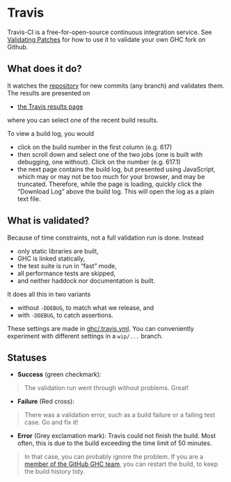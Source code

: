 # Travis


Travis-CI is a free-for-open-source continuous integration service. See [Validating Patches](testing-patches#travis) for how to use it to validate your own GHC fork on Github.

## What does it do?


It watches the [repository](repositories) for new commits (any branch) and validates them. The results are presented on

- [the Travis results page](https://travis-ci.org/ghc/ghc/builds)


where you can select one of the recent build results.


To view a build log, you would

- click on the build number in the first column (e.g. 617)
- then scroll down and select one of the two jobs (one is built with debugging, one without). Click on the number (e.g. 617.1)
- the next page contains the build log, but presented using JavaScript, which may or may not be too much for your browser, and may be truncated. Therefore, while the page is loading, quickly click the “Download Log” above the build log. This will open the log as a plain text file.

## What is validated?


Because of time constraints, not a full validation run is done. Instead

- only static libraries are built,
- GHC is linked statically,
- the test suite is run in “fast” mode,
- all performance tests are skipped,
- and neither haddock nor documentation is built.


It does all this in two variants

- without `-DDEBUG`, to match what we release, and
- with `-DDEBUG`, to catch assertions.


These settings are made in [ghc/.travis.yml](/ghc/ghc/tree/master/ghc/.travis.yml)[](/trac/ghc/export/HEAD/ghc/.travis.yml). You can conveniently experiment with different settings in a `wip/...` branch.

## Statuses

- **Success** (green checkmark):

>
>
> The validation run went through without problems. Great!
>
>

- **Failure** (Red cross):

>
>
> There was a validation error, such as a build failure or a failing test case. Go and fix it!
>
>

- **Error** (Grey exclamation mark): Travis could not finish the build. Most often, this is due to the build exceeding the time limit of 50 minutes. 


   


>
>
> In that case, you can probably ignore the problem. If you are a [member of the GitHub GHC team](https://github.com/orgs/ghc/people), you can restart the build, to keep the build history tidy.
>
>

